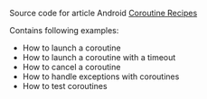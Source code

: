 Source code for article Android [Coroutine Recipes](https://medium.com/@dmytrodanylyk/android-coroutine-recipes-33467a4302e9)

Contains following examples:

- How to launch a coroutine
- How to launch a coroutine with a timeout
- How to cancel a coroutine
- How to handle exceptions with coroutines
- How to test coroutines

